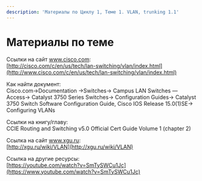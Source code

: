 ```yaml
---
description: 'Материалы по Циклу 1, Теме 1. VLAN, trunking 1.1'
---
```


# Материалы по теме

Ссылки на сайт www.cisco.com:  
[http://cisco.com/c/en/us/tech/lan-switching/vlan/index.html](http://www.cisco.com/c/en/us/tech/lan-switching/vlan/index.html)

Как найти документ:  
Cisco.com→Documentation →Switches→ Campus LAN Switches — Access→ Catalyst 3750 Series Switches→ Configuration Guides→ Catalyst 3750 Switch Software Configuration Guide, Cisco IOS Release 15.0\(1\)SE→ Configuring VLANs

Ссылки на книгу/главу:  
CCIE Routing and Switching v5.0 Official Cert Guide Volume 1 \(chapter 2\)

Ссылка на сайт www.xgu.ru:  
[http://xgu.ru/wiki/VLAN](http://xgu.ru/wiki/VLAN)

Ссылка на другие ресурсы:  
[https://youtube.com/watch?v=SmTySWCu1Jc](https://www.youtube.com/watch?v=SmTySWCu1Jc)

